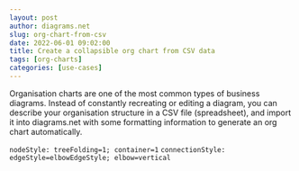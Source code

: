 ```yaml
---
layout: post
author: diagrams.net
slug: org-chart-from-csv
date: 2022-06-01 09:02:00
title: Create a collapsible org chart from CSV data
tags: [org-charts]
categories: [use-cases]
---
```


Organisation charts are one of the most common types of business diagrams. Instead of constantly recreating or editing a diagram, you can describe your organisation structure in a CSV file (spreadsheet), and import it into diagrams.net with some formatting information to generate an org chart automatically. 

``nodeStyle: treeFolding=1; container=1``
``connectionStyle: edgeStyle=elbowEdgeStyle; elbow=vertical``